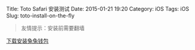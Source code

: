 Title: Toto Safari 安装测试
Date: 2015-01-21 19:20
Category: iOS
Tags: iOS
Slug: toto-install-on-the-fly


>友情提示：安装前需要翻墙

[下载安装兔兔钱包](itms-services://?action=download-manifest&url=https://cdn.ebatong.com/js/www/downloads/manifest.plist)